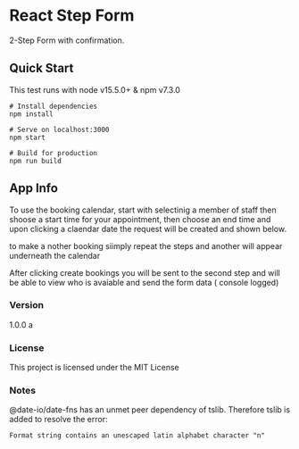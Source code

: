 # React Step Form

2-Step Form with confirmation.

## Quick Start

This test runs with node v15.5.0+ & npm v7.3.0


```
# Install dependencies
npm install

# Serve on localhost:3000
npm start

# Build for production
npm run build
```

## App Info

To use the booking calendar, start with selectinig a member of staff then shoose a start time for your appointment, then choose an end time and upon clicking a claendar date the request will be created and shown below.

to make a nother booking siimply repeat the steps and another will appear underneath the calendar

After clicking create bookings you will be sent to the second step and will be able to view who is avaiable and send the form data ( console logged)

### Version

1.0.0
a
### License

This project is licensed under the MIT License

### Notes

@date-io/date-fns has an unmet peer dependency of tslib. Therefore tslib is added to resolve the error:

`Format string contains an unescaped latin alphabet character "n" `

